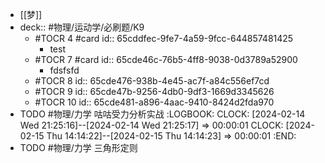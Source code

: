 - [[梦]]
- deck:: #物理/运动学/必刷题/K9
	- #TOCR 4 #card
	  id:: 65cddfec-9fe7-4a59-9fcc-644857481425
		- test
	- #TOCR 7 #card
	  id:: 65cde46c-76b5-4ff8-9038-0d3789a52900
		- fdsfsfd
	- #TOCR 8
	  id:: 65cde476-938b-4e45-ac7f-a84c556ef7cd
	- #TOCR 9
	  id:: 65cde47b-9256-4db0-9df3-1669d3345626
	- #TOCR 10
	  id:: 65cde481-a896-4aac-9410-8424d2fda970
- TODO #物理/力学 咕咕受力分析实战
  :LOGBOOK:
  CLOCK: [2024-02-14 Wed 21:25:16]--[2024-02-14 Wed 21:25:17] =>  00:00:01
  CLOCK: [2024-02-15 Thu 14:14:22]--[2024-02-15 Thu 14:14:23] =>  00:00:01
  :END:
- TODO #物理/力学 三角形定则